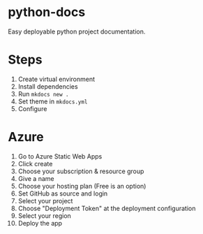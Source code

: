 # python-docs
Easy deployable python project documentation.

# Steps
1. Create virtual environment
2. Install dependencies
3. Run `mkdocs new .`
4. Set theme in `mkdocs.yml`
5. Configure

# Azure
1. Go to Azure Static Web Apps
2. Click create
3. Choose your subscription & resource group
4. Give a name
5. Choose your hosting plan (Free is an option)
6. Set GitHub as source and login
7. Select your project
8. Choose "Deployment Token" at the deployment configuration
9. Select your region
10. Deploy the app